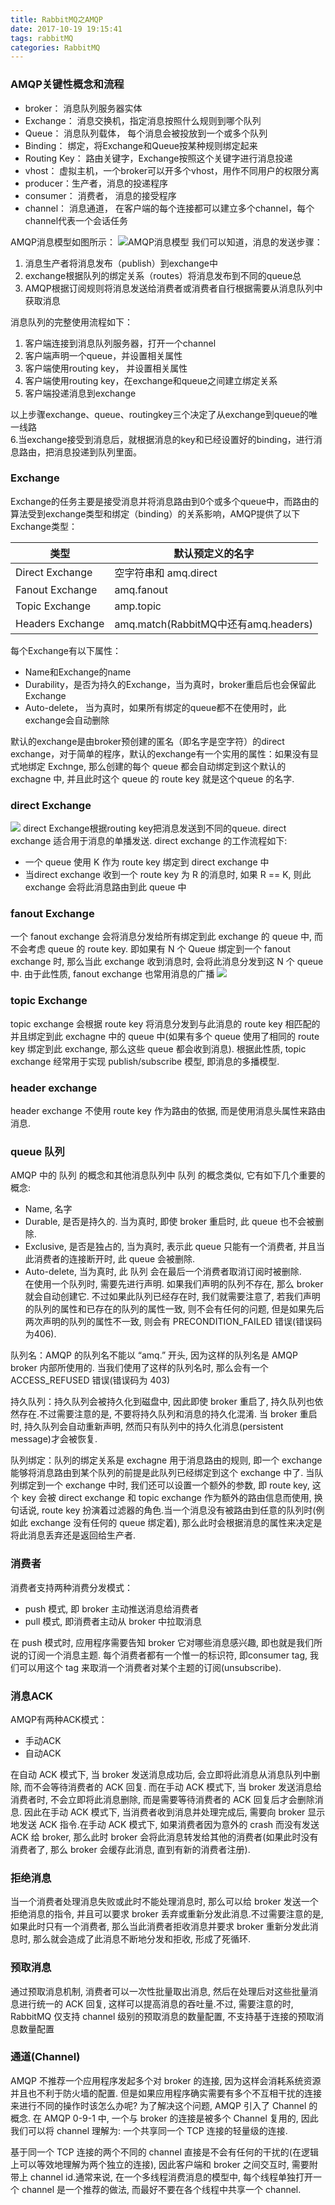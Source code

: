 ```yaml
---
title: RabbitMQ之AMQP
date: 2017-10-19 19:15:41
tags: rabbitMQ
categories: RabbitMQ
---
```


### AMQP关键性概念和流程
- broker： 消息队列服务器实体
- Exchange： 消息交换机，指定消息按照什么规则到哪个队列
- Queue： 消息队列载体， 每个消息会被投放到一个或多个队列
- Binding： 绑定，将Exchange和Queue按某种规则绑定起来
- Routing Key： 路由关键字，Exchange按照这个关键字进行消息投递
- vhost： 虚拟主机，一个broker可以开多个vhost，用作不同用户的权限分离
- producer：生产者，消息的投递程序
- consumer： 消费者， 消息的接受程序
- channel： 消息通道， 在客户端的每个连接都可以建立多个channel，每个channel代表一个会话任务



AMQP消息模型如图所示：
![AMQP消息模型](http://www.huangxiaobai.com/wp-content/uploads/2017/01/3178521620-57fba2b850ccc_articlex.png)
我们可以知道，消息的发送步骤：  
1. 消息生产者将消息发布（publish）到exchange中
2. exchange根据队列的绑定关系（routes）将消息发布到不同的queue总
3. AMQP根据订阅规则将消息发送给消费者或消费者自行根据需要从消息队列中获取消息

消息队列的完整使用流程如下：  
1. 客户端连接到消息队列服务器，打开一个channel
2. 客户端声明一个queue，并设置相关属性
3. 客户端使用routing key， 并设置相关属性
4. 客户端使用routing key，在exchange和queue之间建立绑定关系
5. 客户端投递消息到exchange

以上步骤exchange、queue、routingkey三个决定了从exchange到queue的唯一线路  
6.当exchange接受到消息后，就根据消息的key和已经设置好的binding，进行消息路由，把消息投递到队列里面。

### Exchange
Exchange的任务主要是接受消息并将消息路由到0个或多个queue中，而路由的算法受到exchange类型和绑定（binding）的关系影响，AMQP提供了以下Exchange类型：

|类型        | 默认预定义的名字   |
|------------|---------------- |
| Direct Exchange     |  空字符串和 amq.direct |
| Fanout Exchange     |  amq.fanout           |
| Topic Exchange      |  amp.topic            |
| Headers Exchange    |  amq.match(RabbitMQ中还有amq.headers) |

每个Exchange有以下属性：
- Name和Exchange的name
- Durability，是否为持久的Exchange，当为真时，broker重启后也会保留此Exchange
- Auto-delete， 当为真时，如果所有绑定的queue都不在使用时，此exchange会自动删除

默认的exchange是由broker预创建的匿名（即名字是空字符）的direct exchange，对于简单的程序，默认的exchange有一个实用的属性：如果没有显式地绑定 Exchnge, 那么创建的每个 queue 都会自动绑定到这个默认的 exchagne 中, 并且此时这个 queue 的 route key 就是这个queue 的名字.


### direct Exchange
![](http://www.huangxiaobai.com/wp-content/uploads/2017/01/2741285098-57fba2ca6e2da_articlex.png)
direct Exchange根据routing key把消息发送到不同的queue. direct exchange 适合用于消息的单播发送. direct exchange 的工作流程如下:
- 一个 queue 使用 K 作为 route key 绑定到 direct exchange 中
- 当direct exchange 收到一个 route key 为 R 的消息时, 如果 R == K, 则此 exchange 会将此消息路由到此 queue 中


### fanout Exchange
一个 fanout exchange 会将消息分发给所有绑定到此 exchange 的 queue 中, 而不会考虑 queue 的 route key. 即如果有 N 个 Queue 绑定到一个 fanout exchange 时, 那么当此 exchange 收到消息时, 会将此消息分发到这 N 个 queue 中. 由于此性质, fanout exchange 也常用消息的广播
![](http://www.huangxiaobai.com/wp-content/uploads/2017/01/4144211224-57fba2d656e45_articlex.png)

### topic Exchange
topic exchange 会根据 route key 将消息分发到与此消息的 route key 相匹配的并且绑定到此 exchagne 中的 queue 中(如果有多个 queue 使用了相同的 route key 绑定到此 exchange, 那么这些 queue 都会收到消息). 根据此性质, topic exchange 经常用于实现 publish/subscribe 模型, 即消息的多播模型.

### header exchange
header exchange 不使用 route key 作为路由的依据, 而是使用消息头属性来路由消息.

### queue 队列
AMQP 中的 队列 的概念和其他消息队列中 队列 的概念类似, 它有如下几个重要的概念:
- Name, 名字
- Durable, 是否是持久的. 当为真时, 即使 broker 重启时, 此 queue 也不会被删除.
- Exclusive, 是否是独占的, 当为真时, 表示此 queue 只能有一个消费者, 并且当此消费者的连接断开时, 此 queue 会被删除.
- Auto-delete, 当为真时, 此 队列 会在最后一个消费者取消订阅时被删除.  
在使用一个队列时, 需要先进行声明. 如果我们声明的队列不存在, 那么 broker 就会自动创建它. 不过如果此队列已经存在时, 我们就需要注意了, 若我们声明的队列的属性和已存在的队列的属性一致, 则不会有任何的问题, 但是如果先后两次声明的队列的属性不一致, 则会有 PRECONDITION_FAILED 错误(错误码为406).

队列名：AMQP 的队列名不能以 “amq.” 开头, 因为这样的队列名是 AMQP broker 内部所使用的. 当我们使用了这样的队列名时, 那么会有一个 ACCESS_REFUSED 错误(错误码为 403)

持久队列：持久队列会被持久化到磁盘中, 因此即使 broker 重启了, 持久队列也依然存在.不过需要注意的是, 不要将持久队列和消息的持久化混淆. 当 broker 重启时, 持久队列会自动重新声明, 然而只有队列中的持久化消息(persistent message)才会被恢复.

队列绑定：队列的绑定关系是 exchagne 用于消息路由的规则, 即一个 exchange 能够将消息路由到某个队列的前提是此队列已经绑定到这个 exchange 中了. 当队列绑定到一个 exchange 中时, 我们还可以设置一个额外的参数, 即 route key, 这个 key 会被 direct exchange 和 topic exchange 作为额外的路由信息而使用, 换句话说, route key 扮演着过滤器的角色.当一个消息没有被路由到任意的队列时(例如此 exchange 没有任何的 queue 绑定着), 那么此时会根据消息的属性来决定是将此消息丢弃还是返回给生产者.

### 消费者
消费者支持两种消费分发模式：
- push 模式, 即 broker 主动推送消息给消费者
- pull 模式, 即消费者主动从 broker 中拉取消息

在 push 模式时, 应用程序需要告知 broker 它对哪些消息感兴趣, 即也就是我们所说的订阅一个消息主题. 每个消费者都有一个惟一的标识符, 即consumer tag, 我们可以用这个 tag 来取消一个消费者对某个主题的订阅(unsubscribe).

### 消息ACK
AMQP有两种ACK模式：
- 手动ACK
- 自动ACK

在自动 ACK 模式下, 当 broker 发送消息成功后, 会立即将此消息从消息队列中删除, 而不会等待消费者的 ACK 回复. 而在手动 ACK 模式下, 当 broker 发送消息给消费者时, 不会立即将此消息删除, 而是需要等待消费者的 ACK 回复后才会删除消息. 因此在手动 ACK 模式下, 当消费者收到消息并处理完成后, 需要向 broker 显示地发送 ACK 指令.在手动 ACK 模式下, 如果消费者因为意外的 crash 而没有发送 ACK 给 broker, 那么此时 broker 会将此消息转发给其他的消费者(如果此时没有消费者了, 那么 broker 会缓存此消息, 直到有新的消费者注册).

### 拒绝消息
当一个消费者处理消息失败或此时不能处理消息时, 那么可以给 broker 发送一个拒绝消息的指令, 并且可以要求 broker 丢弃或重新分发此消息.不过需要注意的是, 如果此时只有一个消费者, 那么当此消费者拒收消息并要求 broker 重新分发此消息时, 那么就会造成了此消息不断地分发和拒收, 形成了死循环.

### 预取消息
通过预取消息机制, 消费者可以一次性批量取出消息, 然后在处理后对这些批量消息进行统一的 ACK 回复, 这样可以提高消息的吞吐量.不过, 需要注意的时, RabbitMQ 仅支持 channel 级别的预取消息的数量配置, 不支持基于连接的预取消息数量配置

### 通道(Channel)
AMQP 不推荐一个应用程序发起多个对 broker 的连接, 因为这样会消耗系统资源并且也不利于防火墙的配置. 但是如果应用程序确实需要有多个不互相干扰的连接来进行不同的操作时该怎么办呢? 为了解决这个问题, AMQP 引入了 Channel 的 概念. 在 AMQP 0-9-1 中, 一个与 broker 的连接是被多个 Channel 复用的, 因此我们可以将 channel 理解为: 一个共享同一个 TCP 连接的轻量级的连接.

基于同一个 TCP 连接的两个不同的 channel 直接是不会有任何的干扰的(在逻辑上可以等效地理解为两个独立的连接), 因此客户端和 broker 之间交互时, 需要附带上 channel id.通常来说, 在一个多线程消费消息的模型中, 每个线程单独打开一个 channel 是一个推荐的做法, 而最好不要在各个线程中共享一个 channel.


